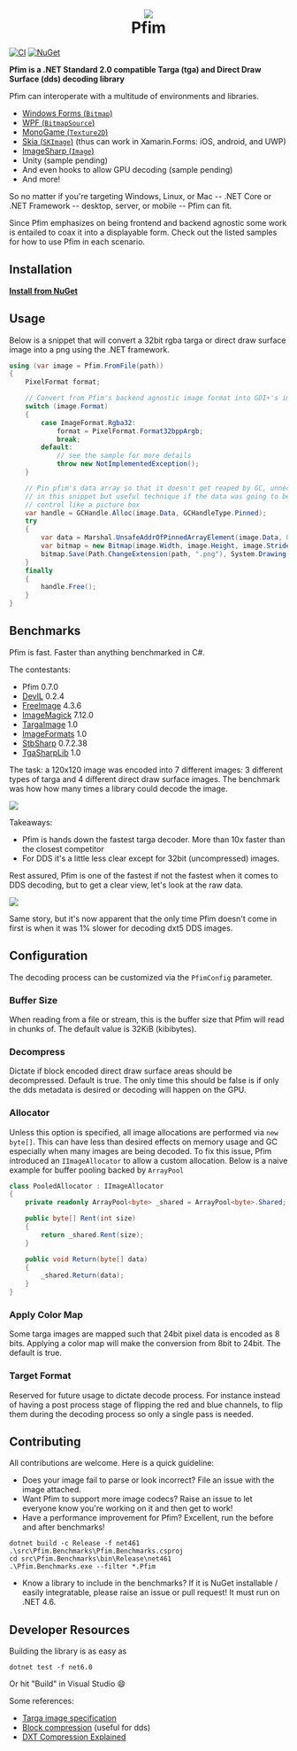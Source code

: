 <h1 align="center">
  <img src="analysis/pfim-viewer.png?raw=true">
<br/>
Pfim
</h1>

[![CI](https://github.com/nickbabcock/Pfim/actions/workflows/ci.yml/badge.svg)](https://github.com/nickbabcock/Pfim/actions/workflows/ci.yml)
[![NuGet](https://img.shields.io/nuget/v/Pfim.svg)](https://www.nuget.org/packages/Pfim/)

**Pfim is a .NET Standard 2.0 compatible Targa (tga) and Direct Draw Surface
(dds) decoding library**

Pfim can interoperate with a multitude of environments and libraries.

- [Windows Forms (`Bitmap`)](https://github.com/nickbabcock/Pfim/tree/master/src/Pfim.Viewer.Forms)
- [WPF (`BitmapSource`)](https://github.com/nickbabcock/Pfim/tree/master/src/Pfim.Viewer)
- [MonoGame (`Texture2D`)](https://github.com/nickbabcock/Pfim/tree/master/src/Pfim.MonoGame)
- [Skia (`SKImage`)](https://github.com/nickbabcock/Pfim/tree/master/src/Pfim.Skia) (thus can work in Xamarin.Forms: iOS, android, and UWP)
- [ImageSharp (`Image`)](https://github.com/nickbabcock/Pfim/tree/master/src/Pfim.ImageSharp)
- Unity (sample pending)
- And even hooks to allow GPU decoding (sample pending)
- And more!

So no matter if you're targeting Windows, Linux, or Mac -- .NET Core or .NET Framework -- desktop, server, or mobile -- Pfim can fit.

Since Pfim emphasizes on being frontend and backend agnostic some work is entailed to coax it into a displayable form. Check out the listed samples for how to use Pfim in each scenario.

## Installation

[**Install from NuGet**](http://www.nuget.org/packages/Pfim/)

## Usage

Below is a snippet that will convert a 32bit rgba targa or direct draw surface image into a png using the .NET framework.

```csharp
using (var image = Pfim.FromFile(path))
{
    PixelFormat format;

    // Convert from Pfim's backend agnostic image format into GDI+'s image format
    switch (image.Format)
    {
        case ImageFormat.Rgba32:
            format = PixelFormat.Format32bppArgb;
            break;
        default:
            // see the sample for more details
            throw new NotImplementedException(); 
    }

    // Pin pfim's data array so that it doesn't get reaped by GC, unnecessary
    // in this snippet but useful technique if the data was going to be used in
    // control like a picture box
    var handle = GCHandle.Alloc(image.Data, GCHandleType.Pinned);
    try
    {
        var data = Marshal.UnsafeAddrOfPinnedArrayElement(image.Data, 0);
        var bitmap = new Bitmap(image.Width, image.Height, image.Stride, format, data);
        bitmap.Save(Path.ChangeExtension(path, ".png"), System.Drawing.Imaging.ImageFormat.Png);
    }
    finally
    {
        handle.Free();
    }
}
```

## Benchmarks

Pfim is fast. Faster than anything benchmarked in C#.

The contestants:

- Pfim 0.7.0
- [DevIL](http://openil.sourceforge.net/) 0.2.4
- [FreeImage](http://freeimage.sourceforge.net/) 4.3.6
- [ImageMagick](https://www.imagemagick.org/script/index.php) 7.12.0
- [TargaImage](https://www.codeproject.com/Articles/31702/NET-Targa-Image-Reader) 1.0
- [ImageFormats](https://github.com/dbrant/imageformats) 1.0
- [StbSharp](https://github.com/rds1983/StbSharp) 0.7.2.38
- [TgaSharpLib](https://github.com/ALEXGREENALEX/TGASharpLib) 1.0

The task: a 120x120 image was encoded into 7 different images:  3 different
types of targa and 4 different direct draw surface images. The benchmark was
how how many times a library could decode the image.

![](analysis/decode-per-second.png?raw=true)

Takeaways:

- Pfim is hands down the fastest targa decoder. More than 10x faster than the closest competitor
- For DDS it's a little less clear except for 32bit (uncompressed) images.

Rest assured, Pfim is one of the fastest if not the fastest when it comes to
DDS decoding, but to get a clear view, let's look at the raw data.

![](analysis/median-decode.png?raw=true)

Same story, but it's now apparent that the only time Pfim doesn't come in first is when it was 1% slower for decoding dxt5 DDS images.

## Configuration

The decoding process can be customized via the `PfimConfig` parameter.

### Buffer Size

When reading from a file or stream, this is the buffer size that Pfim will read in chunks of. The default value is 32KiB (kibibytes).

### Decompress

Dictate if block encoded direct draw surface areas should be decompressed.
Default is true. The only time this should be false is if only the dds metadata
is desired or decoding will happen on the GPU.

### Allocator

Unless this option is specified, all image allocations are performed via `new
byte[]`. This can have less than desired effects on memory usage and GC
especially when many images are being decoded. To fix this issue, Pfim
introduced an `IImageAllocator` to allow a custom allocation. Below is a naive
example for buffer pooling backed by `ArrayPool`

```csharp
class PooledAllocator : IImageAllocator
{
    private readonly ArrayPool<byte> _shared = ArrayPool<byte>.Shared;

    public byte[] Rent(int size)
    {
        return _shared.Rent(size);
    }

    public void Return(byte[] data)
    {
        _shared.Return(data);
    }
}
```

### Apply Color Map

Some targa images are mapped such that 24bit pixel data is encoded as 8 bits.
Applying a color map will make the conversion from 8bit to 24bit. The default
is true.

### Target Format

Reserved for future usage to dictate decode process. For instance instead of
having a post process stage of flipping the red and blue channels, to flip them
during the decoding process so only a single pass is needed.

## Contributing

All contributions are welcome. Here is a quick guideline:

- Does your image fail to parse or look incorrect? File an issue with the image attached.
- Want Pfim to support more image codecs? Raise an issue to let everyone know you're working on it and then get to work!
- Have a performance improvement for Pfim? Excellent, run the before and after benchmarks!

```
dotnet build -c Release -f net461  .\src\Pfim.Benchmarks\Pfim.Benchmarks.csproj
cd src\Pfim.Benchmarks\bin\Release\net461
.\Pfim.Benchmarks.exe --filter *.Pfim
```
- Know a library to include in the benchmarks? If it is NuGet installable / easily integratable, please raise an issue or pull request! It must run on .NET 4.6.

## Developer Resources

Building the library is as easy as

```
dotnet test -f net6.0
```

Or hit "Build" in Visual Studio :smile:

Some references:

- [Targa image specification](http://www.dca.fee.unicamp.br/~martino/disciplinas/ea978/tgaffs.pdf)
- [Block compression](https://msdn.microsoft.com/en-us/library/bb694531(v=vs.85).aspx) (useful for dds)
- [DXT Compression Explained](http://www.fsdeveloper.com/wiki/index.php?title=DXT_compression_explained)
